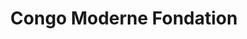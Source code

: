 ---
title: "Congo Moderne Fondation"
url: /kinshasa/congo-moderne-fondation/
shop: réparation de voitures
---